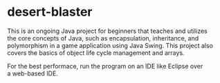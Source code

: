 # desert-blaster

This is an ongoing Java project for beginners that teaches and utilizes      
the core concepts of Java, such as encapsulation, inheritance, and   
polymorphism in a game application using Java Swing. This project also   
covers the basics of object life cycle management and arrays.

For the best performace, run the program on an IDE like Eclipse over   
a web-based IDE.
